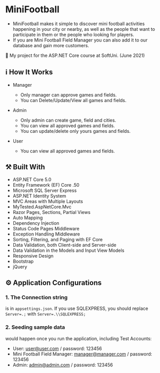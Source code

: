 # MiniFootball

- MiniFootball makes it simple to discover mini football activities happening in your city or nearby, as well as the people that want to participate in them or the people who looking for players.
- If you are Mini Football Field Manager you can also add it to our database and gain more customers.

:dart:  My project for the ASP.NET Core course at SoftUni. (June 2021) 

## :information_source: How It Works

- Manager
   - Only manager can approve games and fields.
   - You can Delete/Update/View all games and fields.

- Admin
  - Only admin can create game, field and cities.
  - You can view all approved games and fields.
  - You can update/delete only yours games and fields.

- User
  - You can view all approved games and fields.

## :hammer_and_pick: Built With

- ASP.NET Core 5.0
- Entity Framework (EF) Core .50
- Microsoft SQL Server Express
- ASP.NET Identity System
- MVC Areas with Multiple Layouts
- MyTested.AspNetCore.Mvc
- Razor Pages, Sections, Partial Views
- Auto Мapping
- Dependency Injection
- Status Code Pages Middleware
- Exception Handling Middleware
- Sorting, Filtering, and Paging with EF Core
- Data Validation, both Client-side and Server-side
- Data Validation in the Models and Input View Models
- Responsive Design
- Bootstrap
- jQuery

## :gear: Application Configurations

### 1. The Connection string 
is in `appsettings.json`. If you use SQLEXPRESS, you should replace `Server=.;` with `Server=.\\SQLEXPRESS;`

### 2. Seeding sample data
would happen once you run the application, including Test Accounts:
  - User: user@user.com / password: 123456
  - Mini Football Field Manager: manager@manager.com / password: 123456
  - Admin: admin@admin.com / password: 123456
